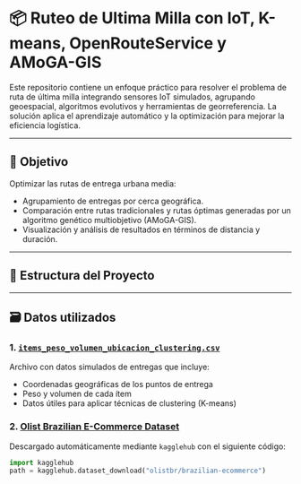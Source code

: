 # 📦 Ruteo de Ultima Milla con IoT, K-means, OpenRouteService y AMoGA-GIS

Este repositorio contiene un enfoque práctico para resolver el problema de ruta de última milla integrando sensores IoT simulados, agrupando geoespacial, algoritmos evolutivos y herramientas de georreferencia. La solución aplica el aprendizaje automático y la optimización para mejorar la eficiencia logística.

---

## 🎯 Objetivo

Optimizar las rutas de entrega urbana media:

- Agrupamiento de entregas por cerca geográfica.
- Comparación entre rutas tradicionales y rutas óptimas generadas por un algoritmo genético multiobjetivo (AMoGA-GIS).
- Visualización y análisis de resultados en términos de distancia y duración.

---

## 📁 Estructura del Proyecto

---

## 🗃️ Datos utilizados

### 1. [`items_peso_volumen_ubicacion_clustering.csv`](data/items_peso_volumen_ubicacion_clustering.csv)

Archivo con datos simulados de entregas que incluye:

- Coordenadas geográficas de los puntos de entrega
- Peso y volumen de cada ítem
- Datos útiles para aplicar técnicas de clustering (K-means)

### 2. [Olist Brazilian E-Commerce Dataset](https://www.kaggle.com/datasets/olistbr/brazilian-ecommerce)

Descargado automáticamente mediante `kagglehub` con el siguiente código:

```python
import kagglehub
path = kagglehub.dataset_download("olistbr/brazilian-ecommerce")

